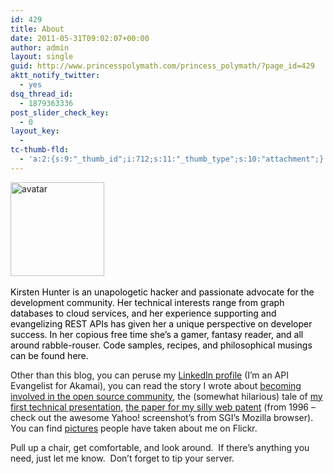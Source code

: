 ```yaml
---
id: 429
title: About
date: 2011-05-31T09:02:07+00:00
author: admin
layout: single
guid: http://www.princesspolymath.com/princess_polymath/?page_id=429
aktt_notify_twitter:
  - yes
dsq_thread_id:
  - 1879363336
post_slider_check_key:
  - 0
layout_key:
  - 
tc-thumb-fld:
  - 'a:2:{s:9:"_thumb_id";i:712;s:11:"_thumb_type";s:10:"attachment";}'
---
```

<a href="http://www.princesspolymath.com/princess_polymath/wp-content/uploads/2011/05/avatar.jpeg" class="grouped_elements" rel="tc-fancybox-group429"><img class="alignleft wp-image-712 size-thumbnail" src="http://www.princesspolymath.com/princess_polymath/wp-content/uploads/2011/05/avatar-150x150.jpeg" alt="avatar" width="150" height="150" /></a><a href="http://www.princesspolymath.com/princess_polymath/wp-content/uploads/2014/10/Logo.jpg" class="grouped_elements" rel="tc-fancybox-group429"><br /> </a>

<span style="color: #000000;">Kirsten Hunter is an unapologetic hacker and passionate advocate for the development community. Her technical interests range from graph databases to cloud services, and her experience supporting and evangelizing </span><span class="caps" style="color: #000000;">REST</span><span style="color: #000000;"> APIs has given her a unique perspective on developer success. In her copious free time she’s a gamer, fantasy reader, and all around rabble-rouser. Code samples, recipes, and philosophical musings can be found here.</span>

Other than this blog, you can peruse my [LinkedIn profile](http://www.linkedin.com/in/synedra) (I&#8217;m an API Evangelist for Akamai), you can read the story I wrote about [becoming involved in the open source community](http://oreilly.com/pub/a/womenintech/2007/09/20/lowering-the-veil.html), the (somewhat hilarious) tale of [my first technical presentation](https://www.socialtext.net/open/kirsten_2007_06_27), [the paper for my silly web patent](http://www.ra.ethz.ch/CDstore/www5/www303/overview.htm) (from 1996 &#8211; check out the awesome Yahoo! screenshot&#8217;s from SGI&#8217;s Mozilla browser). You can find [pictures](http://www.flickr.com/search/?w=all&q=synedra+-algae+-pond+-diatomeas+-diatom&m=text) people have taken about me on Flickr.

Pull up a chair, get comfortable, and look around.  If there&#8217;s anything you need, just let me know.  Don&#8217;t forget to tip your server.